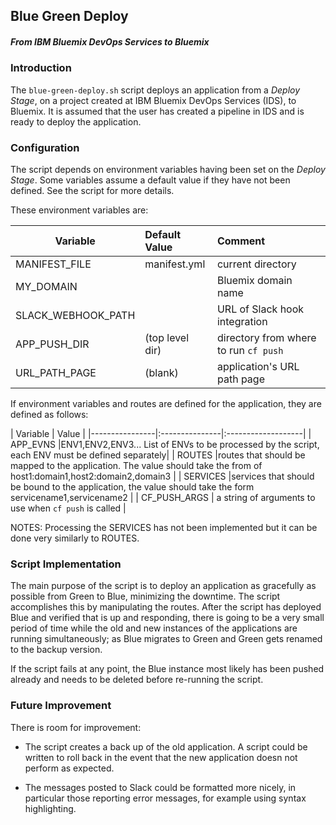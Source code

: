 ## Blue Green Deploy
##### From IBM Bluemix DevOps Services to Bluemix

### Introduction

The ```blue-green-deploy.sh``` script deploys an application from a _Deploy Stage_, on a project created at IBM Bluemix DevOps Services (IDS), to Bluemix. It is assumed that the user has created a pipeline in IDS and is ready to deploy the application.

### Configuration
The script depends on environment variables having been set on the _Deploy Stage_. Some variables assume a default value if they have not been defined. See the script for more details.

These environment variables are:

|  Variable             |  Default Value  | Comment            |
|-----------------------|:--------------- |:-------------------|
| MANIFEST_FILE         | manifest.yml    | current directory  |
| MY_DOMAIN             |                 | Bluemix domain name     |
| SLACK_WEBHOOK_PATH    |                 | URL of Slack hook integration |
| APP_PUSH_DIR          | (top level dir) | directory from where to run ```cf push```|
| URL_PATH_PAGE         |  (blank)        | application's URL path page |

If environment variables and routes are defined for the application, they are defined as follows:

|  Variable      |  Value                              |
|----------------|:---------------|:-------------------|
| APP_EVNS       |ENV1,ENV2,ENV3... List of ENVs to be processed by the script, each ENV must be defined separately|
| ROUTES         |routes that should be mapped to the application. The value should take the from of  host1:domain1,host2:domain2,domain3 |
| SERVICES       |services that should be bound to the application, the value should take the form servicename1,servicename2                   |
| CF_PUSH_ARGS | a string of arguments to use when ```cf push``` is called                    |


NOTES: Processing the SERVICES has not been implemented but it can be done very similarly to ROUTES.

### Script Implementation

The main purpose of the script is to deploy an application as gracefully as possible from Green to Blue, minimizing the downtime. The script accomplishes this by manipulating the routes. After the script has deployed Blue and verified that is up and responding, there is going to be a very small period of time while the old and new instances of the applications are running simultaneously; as Blue migrates to Green and Green gets renamed to the backup version.

If the script fails at any point, the Blue instance most likely has been pushed already and needs to be deleted before re-running the script. 

### Future Improvement
There is room for improvement:

* The script creates a back up of the old application. A script could be written to roll back in the event that the new application doesn not perform as expected. 

* The messages posted to Slack could be formatted more nicely, in particular those reporting error messages, for example using syntax highlighting.

